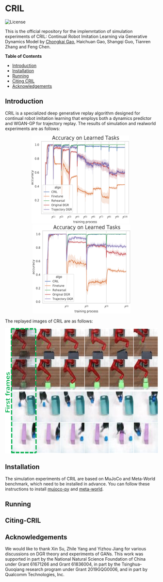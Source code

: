 # CRIL
![License](https://img.shields.io/badge/license-MIT-blue.svg)

This is the official repository for the implemntation of simulation experiments of CRIL: Continual Robot Imitation Learning via Generative Dynamics Model by [Chongkai Gao](http://chongkaigao.com/), Haichuan Gao, Shangqi Guo, Tianren Zhang and Feng Chen.

__Table of Contents__
- [Introduction](#introduction)
- [Installation](#installation)
- [Running](#running)
- [Citing CRIL](#citing-cril)
- [Acknowledgements](#acknowledgements)

## Introduction

CRIL is a specialized deep generative replay algorithm designed for continual robot imitation learning that employs both a dynamics predictor and WGAN-GP for trajectory replay. The results of simulation and realworld experiments are as follows:

<div align=center><img src="https://github.com/HeegerGao/CRIL/blob/main/pictures/res1.png" width="322" height="292" alt="res1"/>&nbsp&nbsp<img src="https://github.com/HeegerGao/CRIL/blob/main/pictures/res2.png" width="322" height="292" alt="res2"/></div>

The replayed images of CRIL are as follows:

<div align=center><img src="https://github.com/HeegerGao/CRIL/blob/main/pictures/CRIL.png" width="635" height="414" alt="CRIL"/></div>




## Installation
The simulation experiments of CRIL are based on MuJoCo and Meta-World benchmark, which need to be installed in advance. You can follow these instructions to install [mujoco-py](https://github.com/openai/mujoco-py#install-mujoco) and [meta-world](https://github.com/rlworkgroup/metaworld).


## Running

## Citing-CRIL

## Acknowledgements
We would like to thank Xin Su, Zhile Yang and Yizhou
Jiang for various discussions on DGR theory and experiments
of GANs. This work was supported in part by the National
Natural Science Foundation of China under Grant 61671266
and Grant 61836004, in part by the Tsinghua-Guoqiang
research program under Grant 2019GQG0006, and in part by
Qualcomm Technologies, Inc.

